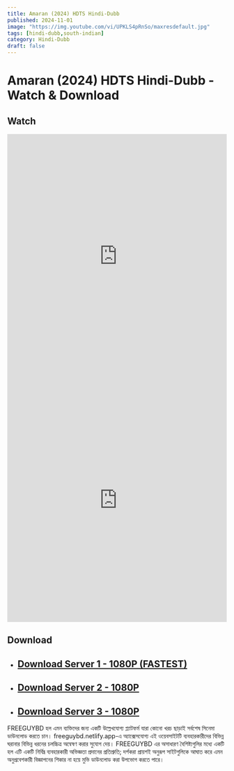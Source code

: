 ```yaml
---
title: Amaran (2024) HDTS Hindi-Dubb
published: 2024-11-01
image: "https://img.youtube.com/vi/UPKLS4pRnSo/maxresdefault.jpg"
tags: [hindi-dubb,south-indian]
category: Hindi-Dubb
draft: false
---
```


# Amaran (2024) HDTS Hindi-Dubb - Watch & Download

## Watch
<iframe frameborder="0" allowfullscreen="true" scrolling="no" allow="autoplay;fullscreen" src="https://freecatv.pages.dev/gdplayer?player=fluidplayer&provider=rand&format=video%2Fmp4&link=https://spyderrock.com/ddME2996-Amaran2024HDTS1080px264AAC.mkv" style="border:0px #ffffff none;" height="560px" width="100%" allowfullscreen></iframe>

<iframe frameborder="0" allowfullscreen="true" scrolling="no" allow="autoplay;fullscreen" src="https://freecatv.pages.dev/gdplayer?player=fluidplayer&provider=rand&format=video%2Fmp4&link=https://pixeldrain.com/api/file/W8sX11k2?download" style="border:0px #ffffff none;" height="560px" width="100%" allowfullscreen></iframe>


## Download  

* ## [Download Server 1 - 1080P (FASTEST) ](https://spyderrock.com/ddME2996-Amaran2024HDTS1080px264AAC.mkv)
* ## [Download Server 2 - 1080P ](https://pixeldrain.com/api/file/W8sX11k2?download)
* ## [Download Server 3 - 1080P ](https://ab.vikingfile.com/download/3BH5WMLhnN/Amaran_2024_HDTS_1080p_x264_AAC.mkv)

FREEGUYBD হল এমন ব্যক্তিদের জন্য একটি উল্লেখযোগ্য প্ল্যাটফর্ম যারা কোনো খরচ ছাড়াই সর্বশেষ সিনেমা ডাউনলোড করতে চান। freeguybd.netlify.app-এ অ্যাক্সেসযোগ্য এই ওয়েবসাইটটি ব্যবহারকারীদের বিভিন্ন ঘরানার বিভিন্ন ধরনের চলচ্চিত্র অন্বেষণ করার সুযোগ দেয়। FREEGUYBD এর অসাধারণ বৈশিষ্ট্যগুলির মধ্যে একটি হল এটি একটি নির্বিঘ্ন ব্যবহারকারী অভিজ্ঞতা প্রদানের প্রতিশ্রুতি; দর্শকরা প্রায়শই অনুরূপ সাইটগুলিকে আঘাত করে এমন অনুপ্রবেশকারী বিজ্ঞাপনের শিকার না হয়ে মুভি ডাউনলোড করা উপভোগ করতে পারে।
